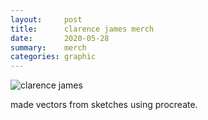 ```yaml
---
layout:     post
title:      clarence james merch
date:       2020-05-28
summary:    merch
categories: graphic
---
```


![clarence james](https://i.imgur.com/G83G9Ac.png)

made vectors from sketches using procreate. 
